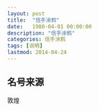 ```yaml
---
layout: post
title:  "信手涂鸦"
date:   1980-04-01 00:00:00
description: "信手涂鸦"
categories: 信手涂鸦
tags: [说明]
lastmod: 2014-04-24
---
```




## 名号来源  ##

敦煌



